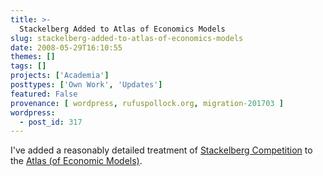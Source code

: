 ```yaml
---
title: >-
  Stackelberg Added to Atlas of Economics Models
slug: stackelberg-added-to-atlas-of-economics-models
date: 2008-05-29T16:10:55
themes: []
tags: []
projects: ['Academia']
posttypes: ['Own Work', 'Updates']
featured: False
provenance: [ wordpress, rufuspollock.org, migration-201703 ]
wordpress:
  - post_id: 317
---
```


I've added a reasonably detailed treatment of [Stackelberg Competition](http://atlas.openeconomics.net/Stackelberg_Model) to the [Atlas (of Economic Models)](http://atlas.openeconomics.net/).

